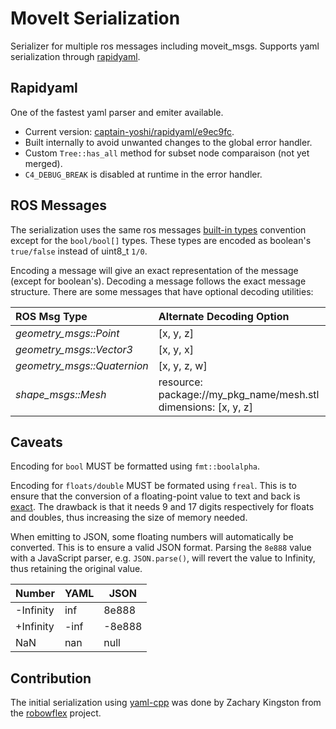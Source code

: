 # MoveIt Serialization

Serializer for multiple ros messages including moveit_msgs. Supports yaml serialization through [rapidyaml](https://github.com/biojppm/rapidyaml).

## Rapidyaml
One of the fastest yaml parser and emiter available.
- Current version: [captain-yoshi/rapidyaml/e9ec9fc](https://github.com/captain-yoshi/rapidyaml/commit/e9ec9fcf5e6f34e5f44e48f1c1038cbb7e38b285).
- Built internally to avoid unwanted changes to the global error handler.
- Custom `Tree::has_all` method for subset node comparaison (not yet merged).
- `C4_DEBUG_BREAK` is disabled at runtime in the error handler.

## ROS Messages
The serialization uses the same ros messages [built-in types](http://wiki.ros.org/msg) convention except for the `bool/bool[]` types. These types are encoded as boolean's `true/false` instead of uint8_t `1/0`.

Encoding a message will give an exact representation of the message (except for boolean's). Decoding a message follows the exact message structure. There are some messages that have optional decoding utilities:

| ROS Msg Type                | Alternate Decoding Option
|:----------------------------|:------------------------------------------------------------------------------------------|
| *geometry_msgs::Point*      | [x, y, z]                                                                                 |
| *geometry_msgs::Vector3*    | [x, y, x]                                                                                 |
| *geometry_msgs::Quaternion* | [x, y, z, w]                                                                              |
| *shape_msgs::Mesh*          | resource: package://my_pkg_name/mesh.stl <br> dimensions: [x, y, z]                       |

## Caveats
Encoding for `bool` MUST be formatted using `fmt::boolalpha`.

Encoding for `floats/double` MUST be formated using `freal`. This is to ensure that the conversion of a floating-point value to text and back is [exact](include/moveit_serialization/ryml/format.h#L73-L84). The drawback is that it needs 9 and 17 digits respectively for floats and doubles, thus increasing the size of memory needed.

When emitting to JSON, some floating numbers will automatically be converted. This is to ensure a valid JSON format. Parsing the `8e888` value with a JavaScript parser, e.g. `JSON.parse()`, will revert the value to Infinity, thus retaining the original value.

| Number    | YAML | JSON   |
|-----------|------|--------|
| -Infinity | inf  | 8e888  |
| +Infinity | -inf | -8e888 |
| NaN       | nan  | null   |

## Contribution
The initial serialization using [yaml-cpp](https://github.com/jbeder/yaml-cpp) was done by Zachary Kingston from the [robowflex](https://github.com/KavrakiLab/robowflex) project.
